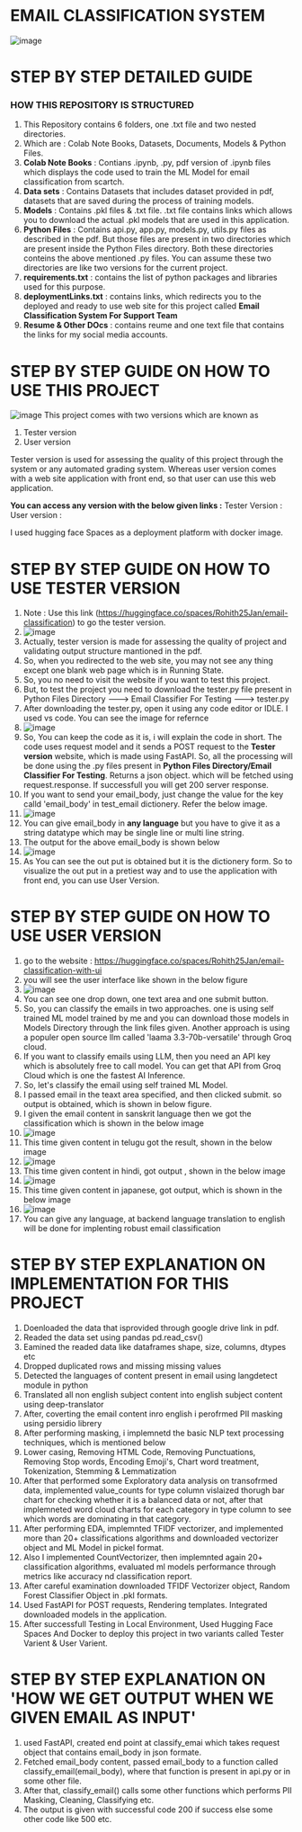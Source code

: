 # EMAIL CLASSIFICATION SYSTEM
![image](https://github.com/user-attachments/assets/550d2104-f3b4-42ca-8d25-30a763b04b18)
# STEP BY STEP DETAILED GUIDE
### HOW THIS REPOSITORY IS STRUCTURED
1. This Repository contains 6 folders, one .txt file and two nested directories.
2. Which are : Colab Note Books, Datasets, Documents, Models & Python Files.
3. **Colab Note Books** : Contians .ipynb, .py, pdf version of .ipynb files which displays the code used to train the ML Model for email classification from scartch.
4. **Data sets** : Contains Datasets that includes dataset provided in pdf, datasets that are saved during the process of training models.
5. **Models** : Contains .pkl files & .txt file. .txt file contains links which allows you to download the actual .pkl models that are used in this application.
6. **Python Files** : Contains api.py, app.py, models.py, utils.py files as described in the pdf. But those files are present in two directories which are present inside the Python Files directory. Both these directories conteins the above mentioned .py files. You can assume these two directories are like two versions for the current project.
7. **requirements.txt** : contains the list of python packages and libraries used for this purpose.
8. **deploymentLinks.txt** : contains links, which redirects you to the deployed and ready to use web site for this project called **Email Classification System For Support Team**
9. **Resume & Other DOcs** : contains reume and one text file that contains the links for my social media accounts.

# STEP BY STEP GUIDE ON HOW TO USE THIS PROJECT
![image](https://github.com/user-attachments/assets/a7c9ce4b-4da0-4d5f-87a9-14280984347a)
This project comes with two versions which are known as
1. Tester version
2. User version

Tester version is used for assessing the quality of this project through the system or any automated grading system. Whereas user version comes with a web site application with front end, so that user can use this web application.

**You can access any version with the below given links :**
Tester Version : <version link>
User version : <version link>

I used hugging face Spaces as a deployment platform with docker image.

# STEP BY STEP GUIDE ON HOW TO USE TESTER VERSION
1. Note : Use this link (https://huggingface.co/spaces/Rohith25Jan/email-classification) to go the tester version.
2. ![image](https://github.com/user-attachments/assets/ee944a16-fec3-4b23-9492-ccaea613fc90)
3. Actually, tester version is made for assessing the quality of project and validating output structure mantioned in the pdf.
4. So, when you redirected to the web site, you may not see any thing except one blank web page which is in Running State.
5. So, you no need to visit the website if you want to test this project.
6. But, to test the project you need to download the tester.py file present in Python Files Directory ---> Email Classifier For Testing ---> tester.py
7. After downloading the tester.py, open it using any code editor or IDLE. I used vs code. You can see the image for refernce
8. ![image](https://github.com/user-attachments/assets/6597d0e5-6d16-4ebb-83b8-f2cdafb317ff)
9. So, You can keep the code as it is, i will explain the code in short. The code uses request model and it sends a POST request to the **Tester version** website, which is made using FastAPI. So, all the processing will be done using the .py files present in **Python Files Directory/Email Classifier For Testing**. Returns a json object. which will be fetched using request.response. If successfull you will get 200 server response.
10. If you want to send your email_body, just change the value for the key calld 'email_body' in test_email dictionery. Refer the below image.
11. ![image](https://github.com/user-attachments/assets/eace53af-7b32-4c92-aac0-d45031374802)
12. You can give email_body in **any language** but you have to give it as a string datatype which may be single line or multi line string.
13. The output for the above email_body is shown below
14. ![image](https://github.com/user-attachments/assets/66491795-6cb7-423b-80e5-ab36e2db7c5a)
15. As You can see the out put is obtained but it is the dictionery form. So to visualize the out put in a pretiest way and to use the application with front end, you can use User Version.

# STEP BY STEP GUIDE ON HOW TO USE USER VERSION
1. go to the website : https://huggingface.co/spaces/Rohith25Jan/email-classification-with-ui
2. you will see the user interface like shown in the below figure
3. ![image](https://github.com/user-attachments/assets/16cc43e2-4a36-4260-9d81-98335dba9af0)
4. You can see one drop down, one text area and one submit button.
5. So, you can classify the emails in two approaches. one is using self trained ML model trained by me and you can download those models in Models Directory through the link files given. Another approach is using a populer open source llm called 'laama 3.3-70b-versatile' through Groq cloud.
6. If you want to classify emails using LLM, then you need an API key which is absolutely free to call model. You can get that API from Groq Cloud which is one the fastest AI Inference.
7. So, let's classify the email using self trained ML Model.
8. I passed email in the teaxt area specified, and then clicked submit. so output is obtained, which is shown in below figure.
9. I given the email content in sanskrit language then we got the classification which is shown in the below image
10. ![image](https://github.com/user-attachments/assets/f981ed66-893b-4885-8f66-239801e79263)
11. This time given content in telugu got the result, shown in the below image
12. ![image](https://github.com/user-attachments/assets/e79e1bf9-84fe-4ab6-b686-bb8ca36873d1)
13. This time given content in hindi, got output , shown in the below image
14. ![image](https://github.com/user-attachments/assets/34fe5d06-bac1-4eac-bb29-179c3bb44dfa)
15. This time given content in japanese, got output, which is shown in the below image
16. ![image](https://github.com/user-attachments/assets/87b69458-e206-4436-be86-d205ed85e150)
17. You can give any language, at backend language translation to english will be done for implenting robust email classification

# STEP BY STEP EXPLANATION ON IMPLEMENTATION FOR THIS PROJECT
1. Doenloaded the data that isprovided through google drive link in pdf.
2. Readed the data set using pandas pd.read_csv()
3. Eamined the readed data like dataframes shape, size, columns, dtypes etc
4. Dropped duplicated rows and missing missing values
5. Detected the languages of content present in email using langdetect module in python
6. Translated all non english subject content into english subject content using deep-translator
7. After, coverting the email content inro english i perofrmed PII masking using persidio librery
8. After performing masking, i implemnetd the basic NLP text processing techniques, which is mentioned below
9. Lower casing, Removing HTML Code, Removing Punctuations, Removing Stop words, Encoding Emoji's, Chart word treatment, Tokenization, Stemming & Lemmatization
10. After that performed some Exploratory data analysis on transofrmed data, implemented value_counts for type column vislaized thorugh bar chart for checking whether it is a balanced data or not, after that implemneted word cloud charts for each category in type column to see which words are dominating in that category.
11. After performing EDA, implemnted TFIDF vectorizer, and implemented more than 20+ classifications algorithms and downloaded vectorizer object and ML Model in pickel format.
12. Also I implemented CountVectorizer, then implemnted again 20+ classification algorithms, evaluated ml models performance through metrics like accuracy nd classification report.
13. After careful examination downloaded TFIDF Vectorizer object, Random Forest Classifier Object in .pkl formats.
14. Used FastAPI for POST requests, Rendering templates. Integrated downloaded models in the application.
15. After successfull Testing in Local Environment, Used Hugging Face Spaces And Docker to deploy this project in two variants called Tester Varient & User Varient.

# STEP BY STEP EXPLANATION ON 'HOW WE GET OUTPUT WHEN WE GIVEN EMAIL AS INPUT'
1. used FastAPI, created end point at classify_emai which takes request object that contains email_body in json formate.
2. Fetched email_body content, passed email_body to a function called classify_email(email_body), where that function is present in api.py or in some other file.
3. After that, classify_email() calls some other functions which performs PII Masking, Cleaning, Classifying etc.
4. The output is given with successful code 200 if success else some other code like 500 etc.
